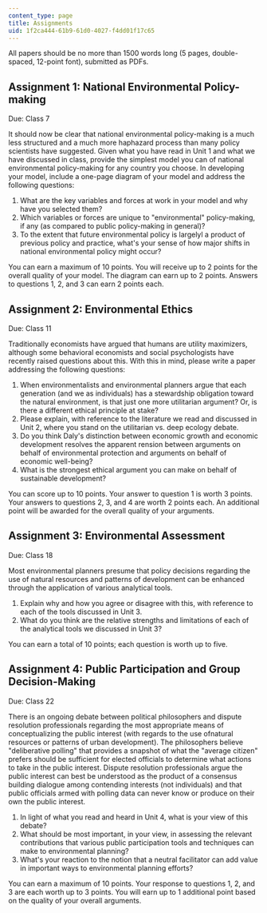 ```yaml
---
content_type: page
title: Assignments
uid: 1f2ca444-61b9-61d0-4027-f4dd01f17c65
---
```


All papers should be no more than 1500 words long (5 pages, double-spaced, 12-point font), submitted as PDFs.

Assignment 1: National Environmental Policy-making
--------------------------------------------------

Due: Class 7

It should now be clear that national environmental policy-making is a much less structured and a much more haphazard process than many policy scientists have suggested. Given what you have read in Unit 1 and what we have discussed in class, provide the simplest model you can of national environmental policy-making for any country you choose. In developing your model, include a one-page diagram of your model and address the following questions:

1.  What are the key variables and forces at work in your model and why have you selected them?
2.  Which variables or forces are unique to "environmental" policy-making, if any (as compared to public policy-making in general)?
3.  To the extent that future environmental policy is largelyl a product of previous policy and practice, what's your sense of how major shifts in national environmental policy might occur?

You can earn a maximum of 10 points. You will receive up to 2 points for the overall quality of your model. The diagram can earn up to 2 points. Answers to questions 1, 2, and 3 can earn 2 points each.

Assignment 2: Environmental Ethics
----------------------------------

Due: Class 11

Traditionally economists have argued that humans are utility maximizers, although some behavioral economists and social psychologists have recently raised questions about this. With this in mind, please write a paper addressing the following questions:

1.  When environmentalists and environmental planners argue that each generation (and we as individuals) has a stewardship obligation toward the natural environment, is that just one more utilitarian argument? Or, is there a different ethical principle at stake?
2.  Please explain, with reference to the literature we read and discussed in Unit 2, where you stand on the utilitarian vs. deep ecology debate.
3.  Do you think Daly's distinction between economic growth and economic development resolves the apparent rension between arguments on behalf of environmental protection and arguments on behalf of economic well-being?
4.  What is the strongest ethical argument you can make on behalf of sustainable development?

You can score up to 10 points. Your answer to question 1 is worth 3 points. Your answers to questions 2, 3, and 4 are worth 2 points each. An additional point will be awarded for the overall quality of your arguments.

Assignment 3: Environmental Assessment
--------------------------------------

Due: Class 18

Most environmental planners presume that policy decisions regarding the use of natural resources and patterns of development can be enhanced through the application of various analytical tools.

1.  Explain why and how you agree or disagree with this, with reference to each of the tools discussed in Unit 3.
2.  What do you think are the relative strengths and limitations of each of the analytical tools we discussed in Unit 3?

You can earn a total of 10 points; each question is worth up to five.

Assignment 4: Public Participation and Group Decision-Making
------------------------------------------------------------

Due: Class 22

There is an ongoing debate between political philosophers and dispute resolution professionals regarding the most appropriate means of conceptualizing the public interest (with regards to the use ofnatural resources or patterns of urban development). The philosophers believe "deliberative polling" that provides a snapshot of what the "average citizen" prefers should be sufficient for elected officials to determine what actions to take in the public interest. Dispute resolution professionals argue the public interest can best be understood as the product of a consensus building dialogue among contending interests (not individuals) and that public officials armed with polling data can never know or produce on their own the public interest.

1.  In light of what you read and heard in Unit 4, what is your view of this debate?
2.  What should be most important, in your view, in assessing the relevant contributions that various public participation tools and techniques can make to environmental planning?
3.  What's your reaction to the notion that a neutral facilitator can add value in important ways to environmental planning efforts?

You can earn a maximum of 10 points. Your response to questions 1, 2, and 3 are each worth up to 3 points. You will earn up to 1 additional point based on the quality of your overall arguments.